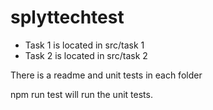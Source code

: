 # splyttechtest

* Task 1 is located in src/task 1
* Task 2 is located in src/task 2

<p>There is a readme and unit tests in each folder</p>

<p>npm run test will run the unit tests.</p>
